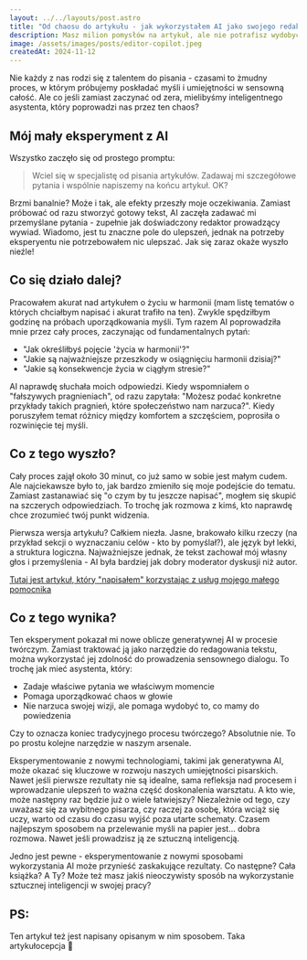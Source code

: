 ```yaml
---
layout: ../../layouts/post.astro
title: "Od chaosu do artykułu - jak wykorzystałem AI jako swojego redaktora 🧑🏻‍💻"
description: Masz milion pomysłów na artykuł, ale nie potrafisz wydobyć z siebie talentu do pisania? A może czujesz, że Twoje pióro jest stępiałe i nie możesz uformować sensownej całości? Przekonaj się, jak wykorzystać sztuczną inteligencję jako inteligentnego asystenta, który pomoże Ci uporządkować chaos w głowie i stworzyć wartościowy tekst.
image: /assets/images/posts/editor-copilot.jpeg
createdAt: 2024-11-12
---
```

Nie każdy z nas rodzi się z talentem do pisania - czasami to żmudny proces, w którym próbujemy poskładać myśli i umiejętności w sensowną całość. Ale co jeśli zamiast zaczynać od zera, mielibyśmy inteligentnego asystenta, który poprowadzi nas przez ten chaos?

## Mój mały eksperyment z AI

Wszystko zaczęło się od prostego promptu:


> Wciel się w specjalistę od pisania artykułów. Zadawaj mi szczegółowe pytania i wspólnie napiszemy na końcu artykuł. OK?


Brzmi banalnie? Może i tak, ale efekty przeszły moje oczekiwania. Zamiast próbować od razu stworzyć gotowy tekst, AI zaczęła zadawać mi przemyślane pytania - zupełnie jak doświadczony redaktor prowadzący wywiad. Wiadomo, jest tu znaczne pole do ulepszeń, jednak na potrzeby eksperyentu nie potrzebowałem nic ulepszać. Jak się zaraz okaże wyszło nieźle!

## Co się działo dalej?

Pracowałem akurat nad artykułem o życiu w harmonii (mam listę tematów o których chciałbym napisać i akurat trafiło na ten). Zwykle spędziłbym godzinę na próbach uporządkowania myśli. Tym razem AI poprowadziła mnie przez cały proces, zaczynając od fundamentalnych pytań:

- "Jak określiłbyś pojęcie 'życia w harmonii'?"
- "Jakie są najważniejsze przeszkody w osiągnięciu harmonii dzisiaj?"
- "Jakie są konsekwencje życia w ciągłym stresie?"

AI naprawdę słuchała moich odpowiedzi. Kiedy wspomniałem o "fałszywych pragnieniach", od razu zapytała: "Możesz podać konkretne przykłady takich pragnień, które społeczeństwo nam narzuca?". Kiedy poruszyłem temat różnicy między komfortem a szczęściem, poprosiła o rozwinięcie tej myśli.

## Co z tego wyszło?

Cały proces zajął około 30 minut, co już samo w sobie jest małym cudem. Ale najciekawsze było to, jak bardzo zmieniło się moje podejście do tematu. Zamiast zastanawiać się "o czym by tu jeszcze napisać", mogłem się skupić na szczerych odpowiedziach. To trochę jak rozmowa z kimś, kto naprawdę chce zrozumieć twój punkt widzenia.

Pierwsza wersja artykułu? Całkiem niezła. Jasne, brakowało kilku rzeczy (na przykład sekcji o wyznaczaniu celów - kto by pomyślał?), ale język był lekki, a struktura logiczna. Najważniejsze jednak, że tekst zachował mój własny głos i przemyślenia - AI była bardziej jak dobry moderator dyskusji niż autor.

[Tutaj jest artykuł, który "napisałem" korzystając z usług mojego małego pomocnika](/post/harmony)

## Co z tego wynika?

Ten eksperyment pokazał mi nowe oblicze generatywnej AI w procesie twórczym. Zamiast traktować ją jako narzędzie do redagowania tekstu, można wykorzystać jej zdolność do prowadzenia sensownego dialogu. To trochę jak mieć asystenta, który:

- Zadaje właściwe pytania we właściwym momencie
- Pomaga uporządkować chaos w głowie
- Nie narzuca swojej wizji, ale pomaga wydobyć to, co mamy do powiedzenia

Czy to oznacza koniec tradycyjnego procesu twórczego? Absolutnie nie. To po prostu kolejne narzędzie w naszym arsenale.

Eksperymentowanie z nowymi technologiami, takimi jak generatywna AI, może okazać się kluczowe w rozwoju naszych umiejętności pisarskich. Nawet jeśli pierwsze rezultaty nie są idealne, sama refleksja nad procesem i wprowadzanie ulepszeń to ważna część doskonalenia warsztatu. A kto wie, może następny raz będzie już o wiele łatwiejszy?
Niezależnie od tego, czy uważasz się za wybitnego pisarza, czy raczej za osobę, która wciąż się uczy, warto od czasu do czasu wyjść poza utarte schematy. Czasem najlepszym sposobem na przelewanie myśli na papier jest... dobra rozmowa. Nawet jeśli prowadzisz ją ze sztuczną inteligencją.

Jedno jest pewne - eksperymentowanie z nowymi sposobami wykorzystania AI może przynieść zaskakujące rezultaty. Co następne? Cała książka? A Ty? Może też masz jakiś nieoczywisty sposób na wykorzystanie sztucznej inteligencji w swojej pracy?

## PS:
Ten artykuł też jest napisany opisanym w nim sposobem. Taka artykułocepcja 🤯